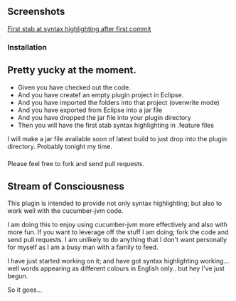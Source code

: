 ## Screenshots

[First stab at syntax highlighting after first commit](http://www.flickr.com/photos/pillemer/7047175079)

###  Installation

## Pretty yucky at the moment.

* Given you have checked out the code.
* And you have createf an empty plugin project in Eclipse.
* And you have imported the folders into that project (overwrite mode)
* And you have exported from Eclipse into a jar file
* And you have dropped the jar file into your plugin directory
* Then you will have the first stab syntax highlighting in .feature files


I will make a jar file available soon of latest build to just drop into the plugin directory. Probably tonight my time.

###

Please feel free to fork and send pull requests. 

## Stream of Consciousness

This plugin is intended to provide not only syntax highlighting; but also to work well with the cucumber-jvm code.

I am doing this to enjoy using cucumber-jvm more effectively and also with more fun. If you want to leverage off the stuff I am doing; fork the code and send pull requests.
I am unlikely to do anything that I don't want personally for myself as I am a busy man with a family to feed.


I have just started working on it; and have got syntax highlighting working... well words appearing as different colours in English only.. but hey I've just begun.



So it goes...
 